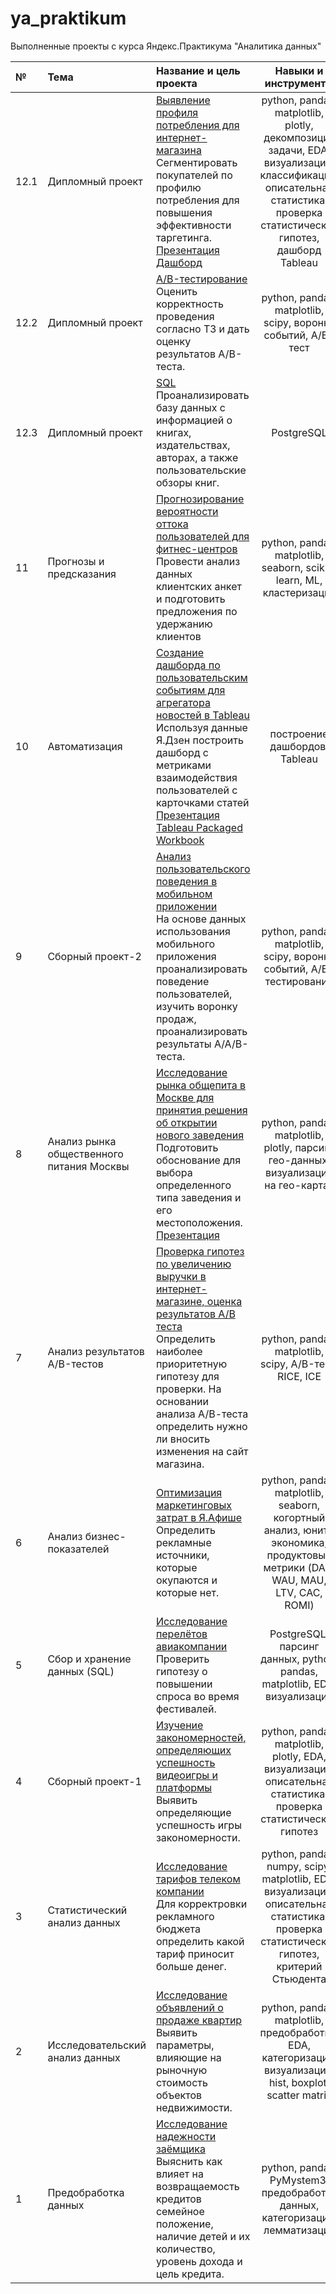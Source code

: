# ya_praktikum
Выполненные проекты с курса Яндекс.Практикума "Аналитика данных"

|**№**|**Тема**|**Название и цель проекта** |**Навыки и инструменты**|
|:--- |:----|:------------------------|:----:|
| 12.1 | Дипломный проект | [Выявление профиля потребления для интернет-магазина](https://nbviewer.jupyter.org/github/Morrrrrigan/ya_praktikum/blob/main/12.1%20Диплом%20выявление%20профиля%20потребления_final%20.ipynb) <br> Сегментировать покупателей по профилю потребления для повышения эффективности таргетинга. <br> [Презентация](https://drive.google.com/file/d/1rrMZNBVL1lLzNaMIZNms9Z_-V8qRggMh/view?usp=sharing) <br> [Дашборд](https://public.tableau.com/app/profile/olga7895/viz/diploma_16255851807530/Dashboard1)| python, pandas, matplotlib, plotly, декомпозиция задачи, EDA, визуализации, классификация, описательная статистика, проверка статистических гипотез, дашборд Tableau|
| 12.2 | Дипломный проект | [A/B-тестирование](https://nbviewer.jupyter.org/github/Morrrrrigan/ya_praktikum/blob/main/12.2%20Диплом%20AB-тесты_final.ipynb) <br> Оценить корректность проведения согласно ТЗ и дать оценку результатов A/B-теста. | python, pandas, matplotlib, scipy, воронки событий, A/B-тест|
| 12.3 | Дипломный проект| [SQL](https://nbviewer.jupyter.org/github/Morrrrrigan/ya_praktikum/blob/main/12.3%20Диплом%20SQL%20_final.ipynb) <br> Проанализировать базу данных с информацией о книгах, издательствах, авторах, а также пользовательские обзоры книг. | PostgreSQL |
| 11 | Прогнозы и предсказания | [Прогнозирование вероятности оттока пользователей для фитнес-центров](https://nbviewer.jupyter.org/github/Morrrrrigan/ya_praktikum/blob/main/11%20Прогнозы%20и%20предсказания%20-%20Отток%20из%20фитнес-центра_final.ipynb) <br> Провести анализ данных клиентских анкет и подготовить предложения по удержанию клиентов | python, pandas, matplotlib, seaborn, scikit-learn, ML, кластеризация|
| 10 | Автоматизация | [Создание дашборда по пользовательским событиям для агрегатора новостей в Tableau](https://github.com/Morrrrrigan/ya_praktikum/blob/main/10%20Автоматизация.png) <br> Используя данные Я.Дзен построить дашборд с метриками взаимодействия пользователей с карточками статей <br> [Презентация](https://drive.google.com/file/d/1VjCOW14r7-PAiSx5PVThM1vCTi0ahc5f/view?usp=sharing) <br> [Tableau Packaged Workbook](https://github.com/Morrrrrigan/ya_praktikum/blob/main/10%20Я.Дзен%20дашборд.twbx) | построение дашбордов, Tableau |
| 9 | Сборный проект-2 | [Анализ пользовательского поведения в мобильном приложении](https://nbviewer.jupyter.org/github/Morrrrrigan/ya_praktikum/blob/main/09%20Сборный%20проект_2%20Событийная%20аналитика_final.ipynb) <br> На основе данных использования мобильного приложения проанализировать поведение пользователей, изучить воронку продаж, проанализировать результаты А/А/В-теста. | python, pandas, matplotlib, scipy, воронки событий, A/B-тестирование|
| 8 | Анализ рынка общественного питания Москвы | [Исследование рынка общепита в Москве для принятия решения об открытии нового заведения](https://nbviewer.jupyter.org/github/Morrrrrigan/ya_praktikum/blob/main/08%20Как%20рассказать%20историю%20с%20помощью%20данных%20-%20Рынок%20заведений%20общественного%20питания%20Мск_final.ipynb) <br> Подготовить обоснование для выбора определенного типа заведения и его местоположения. <br> [Презентация](https://drive.google.com/file/d/1StMly8B0dklyH3W-HEbq_sMId_vBJjSr/view?usp=sharing) | python, pandas, matplotlib, plotly, парсинг гео-данных, визуализации на гео-картах|
| 7 | Анализ результатов A/B-тестов | [Проверка гипотез по увеличению выручки в интернет-магазине, оценка результатов А/В теста](https://nbviewer.jupyter.org/github/Morrrrrigan/ya_praktikum/blob/main/07%20Принятие%20решений%20в%20бизнесе%20на%20основе%20данных%20-%20АВ-тесты_final.ipynb) <br> Определить наиболее приоритетную гипотезу для проверки. На основании анализа А/В-теста определить нужно ли вносить изменения на сайт магазина. | python, pandas, matplotlib, scipy, A/B-тест, RICE, ICE|
| 6 | Анализ бизнес-показателей | [Оптимизация маркетинговых затрат в Я.Афише](https://nbviewer.jupyter.org/github/Morrrrrigan/ya_praktikum/blob/main/06%20Анализ%20бизнес-показателей%20-%20маркетинговая%20аналитика%20Я.Афиши_final.ipynb) <br> Определить рекламные источники, которые окупаются и которые нет. | python, pandas, matplotlib, seaborn, когортный анализ, юнит-экономика, продуктовые метрики (DAU, WAU, MAU, LTV, CAC, ROMI)|
| 5 | Сбор и хранение данных (SQL) | [Исследование перелётов авиакомпании](https://nbviewer.jupyter.org/github/Morrrrrigan/ya_praktikum/blob/main/05%20Сбор%20и%20хранение%20-%20билеты%20авиакомпании_final.ipynb) <br> Проверить гипотезу о повышении спроса во время фестивалей. | PostgreSQL, парсинг данных, python, pandas, matplotlib, EDA, визуализации|
| 4 | Сборный проект-1 | [Изучение закономерностей, определяющих успешность видеоигры и платформы](https://nbviewer.jupyter.org/github/Morrrrrigan/ya_praktikum/blob/main/04%20Сборный%20проект_1%20-%20определяющие%20успешность%20игры%20закономерности%20final.ipynb) <br> Выявить определяющие успешность игры закономерности. | python, pandas, matplotlib, plotly, EDA, визуализация, описательная статистика, проверка статистических гипотез |
| 3 | Статистический анализ данных | [Исследование тарифов телеком компании](https://nbviewer.jupyter.org/github/Morrrrrigan/ya_praktikum/blob/main/03%20Статистический%20анализ%20%20-%20тариф%20для%20телеком%20компании%20final.ipynb) <br> Для корректровки рекламного бюджета определить какой тариф приносит больше денег. | python, pandas, numpy, scipy, matplotlib, EDA, визуализация, описательная статистика, проверка статистических гипотез, критерий Стьюдента|
| 2 | Исследовательский анализ данных | [Исследование объявлений о продаже квартир](https://nbviewer.jupyter.org/github/Morrrrrigan/ya_praktikum/blob/main/02%20Исследовательский%20анализ%20-%20объявления%20о%20продаже%20квартир%20final.ipynb) <br> Выявить параметры, влияющие на рыночную стоимость объектов недвижимости. | python, pandas, matplotlib, предобработка, EDA, категоризация, визуализация, hist, boxplot, scatter matrix|
| 1 | Предобработка данных | [Исследование надежности заёмщика](https://nbviewer.jupyter.org/github/Morrrrrigan/ya_praktikum/blob/main/01%20Исследование%20надежности%20заемщиков%20-%20анализ%20банковских%20данных.ipynb) <br> Выяснить как влияет на возвращаемость кредитов семейное положение, наличие детей и их количество, уровень дохода и цель кредита. | python, pandas, PyMystem3, предобработка данных, категоризация, лемматизация |
